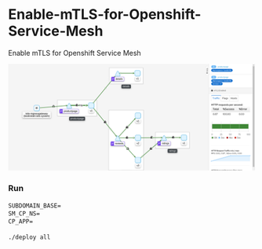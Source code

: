 # Enable-mTLS-for-Openshift-Service-Mesh
Enable mTLS for Openshift Service Mesh

![alt text](https://github.com/ppetko/Enable-mTLS-for-Openshift-Service-Mesh/blob/master/img/service-mesh-mtls.png?raw=true)

### Run

```
SUBDOMAIN_BASE=
SM_CP_NS=
CP_APP=

./deploy all

```
